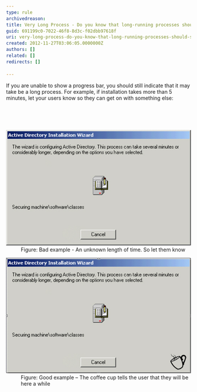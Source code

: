 ```yaml
---
type: rule
archivedreason: 
title: Very Long Process - Do you know that long-running processes should show a coffee cup?
guid: 691199c0-7022-46f8-8d3c-f02dbb97618f
uri: very-long-process-do-you-know-that-long-running-processes-should-show-a-coffee-cup
created: 2012-11-27T03:06:05.0000000Z
authors: []
related: []
redirects: []

---
```



<p>If you are unable to show a progress bar, you should still indicate that it may take be a long process. For example, if installation takes more than 5 minutes, let your users know so they can get on with something else:</p>
<br><excerpt class='endintro'></excerpt><br>
​<dl class="badImage"><dt><img alt="An unknown length of time " src="../../assets/UnknownLengthTime.jpg" /></dt>
<dd>Figure: Bad example - An unknown length of time. So let them know</dd></dl>
<dl class="goodImage"><dt><img alt="The coffee cup tells the user that they will be here a while" src="../../assets/CoffeeCup.jpg" /></dt>
<dd>Figure: Good example – The coffee cup tells the user that they will be here a while</dd></dl>




